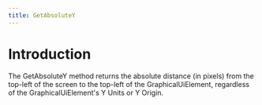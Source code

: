 ```yaml
---
title: GetAbsoluteY
---
```


# Introduction

The GetAbsoluteY method returns the absolute distance \(in pixels\) from the top-left of the screen to the top-left of the GraphicalUiElement, regardless of the GraphicalUiElement's Y Units or Y Origin.

